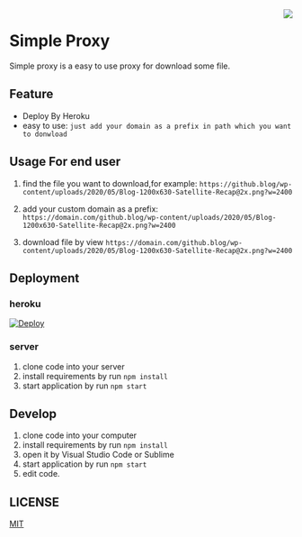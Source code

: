 <img src="https://postimg.aliavv.com/mbp/en41j.png" align="right"/>

# Simple Proxy

Simple proxy is a easy to use proxy for download some file.

## Feature

- Deploy By Heroku
- easy to use: `just add your domain as a prefix in path which you want to donwload `

## Usage For end user

1. find the file you want to download,for example: `https://github.blog/wp-content/uploads/2020/05/Blog-1200x630-Satellite-Recap@2x.png?w=2400`

2. add your custom domain as a prefix: `https://domain.com/github.blog/wp-content/uploads/2020/05/Blog-1200x630-Satellite-Recap@2x.png?w=2400`

3. download file by view `https://domain.com/github.blog/wp-content/uploads/2020/05/Blog-1200x630-Satellite-Recap@2x.png?w=2400`


## Deployment

### heroku 

[![Deploy](https://www.herokucdn.com/deploy/button.svg)](https://heroku.com/deploy?template=https://github.com/bestony/simple-proxy)

### server

1. clone code into your server
2. install requirements by run `npm install`
3. start application by run `npm start`

## Develop

1. clone code into your computer
2. install requirements by run `npm install`
3. open it by Visual Studio Code or Sublime
4. start application by run `npm start`
5. edit code.

## LICENSE 
[MIT](LICENSE)
